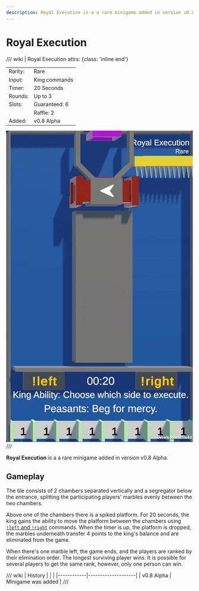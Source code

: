 ```yaml
---
description: Royal Execution is a a rare minigame added in version v0.8 Alpha.
---
```


# Royal Execution


/// wiki | Royal Execution
    attrs: {class: 'inline end'}

|         |                         |
|---------|-------------------------|
| Rarity: | Rare                    |
| Input:  | King commands           |
| Timer:  | 20 Seconds              |
| Rounds: | Up to 3                 |
| Slots:  | Guaranteed: 6           |
|         | Raffle: 2               |
| Added:  | v0.8 Alpha              |

![royal-execution](../../assets/images/minigames/twitch/royal-execution.png)
///

**Royal Execution** is a a rare minigame added in version v0.8 Alpha.

## Gameplay

The tile consists of 2 chambers separated vertically and a segregator below the entrance, splitting the participating players' marbles evenly between the two chambers.

Above one of the chambers there is a spiked platform. For 20 seconds, the king gains the ability to move the platform between the chambers using [`!left` and `!right`](../../chat-commands/twitch.md#left-and-right) commands. When the timer is up, the platform is dropped, the marbles underneath transfer 4 points to the king's balance and are eliminated from the game.

When there's one marble left, the game ends, and the players are ranked by their elimination order. The longest surviving player wins. It is possible for several players to get the same rank, however, only one person can win.

/// wiki | History
|            |                    |
|------------|--------------------|
| v0.8 Alpha | Minigame was added |
///
